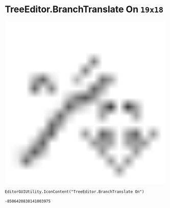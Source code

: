 # TreeEditor.BranchTranslate On `19x18`
<img src="/img/TreeEditor.BranchTranslate%20On.png" width=512 height=512>

``` CSharp
EditorGUIUtility.IconContent("TreeEditor.BranchTranslate On")
```
```
-8506420838141003975
```
